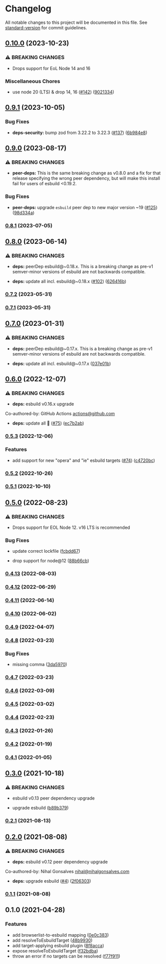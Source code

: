 # Changelog

All notable changes to this project will be documented in this file. See [standard-version](https://github.com/conventional-changelog/standard-version) for commit guidelines.

## [0.10.0](https://github.com/nihalgonsalves/esbuild-plugin-browserslist/compare/v0.9.1...v0.10.0) (2023-10-23)


### ⚠ BREAKING CHANGES

* Drops support for EoL Node 14 and 16

### Miscellaneous Chores

* use node 20 (LTS) & drop 14, 16 ([#142](https://github.com/nihalgonsalves/esbuild-plugin-browserslist/issues/142)) ([9021334](https://github.com/nihalgonsalves/esbuild-plugin-browserslist/commit/9021334783bb5b716ca1af1e640bb809cfaebb4d))

## [0.9.1](https://github.com/nihalgonsalves/esbuild-plugin-browserslist/compare/v0.9.0...v0.9.1) (2023-10-05)


### Bug Fixes

* **deps-security:** bump zod from 3.22.2 to 3.22.3 ([#137](https://github.com/nihalgonsalves/esbuild-plugin-browserslist/issues/137)) ([6b984e8](https://github.com/nihalgonsalves/esbuild-plugin-browserslist/commit/6b984e8737726128afa7fbff09ccc55714a96702))

## [0.9.0](https://github.com/nihalgonsalves/esbuild-plugin-browserslist/compare/v0.8.1...v0.9.0) (2023-08-17)


### ⚠ BREAKING CHANGES

* **peer-deps:** This is the same breaking change as v0.8.0 and a fix for that release specifying the wrong peer dependency, but will make this install fail for users of esbuild <0.19.2.

### Bug Fixes

* **peer-deps:** upgrade `esbuild` peer dep to new major version ~19 ([#125](https://github.com/nihalgonsalves/esbuild-plugin-browserslist/issues/125)) ([98d334a](https://github.com/nihalgonsalves/esbuild-plugin-browserslist/commit/98d334a59591412dca40ba929d2aa8dddf698b51))

### [0.8.1](https://github.com/nihalgonsalves/esbuild-plugin-browserslist/compare/v0.8.0...v0.8.1) (2023-07-05)

## [0.8.0](https://github.com/nihalgonsalves/esbuild-plugin-browserslist/compare/v0.7.2...v0.8.0) (2023-06-14)

### ⚠ BREAKING CHANGES

- **deps:** peerDep esbuild@~0.18.x. This is a breaking change
  as pre-v1 semver-minor versions of esbuild are not backwards compatible.

- **deps:** update all incl. esbuild@~0.18.x ([#102](https://github.com/nihalgonsalves/esbuild-plugin-browserslist/issues/102)) ([626416b](https://github.com/nihalgonsalves/esbuild-plugin-browserslist/commit/626416b9a10913d6bc712c46db239771fb691bc7))

### [0.7.2](https://github.com/nihalgonsalves/esbuild-plugin-browserslist/compare/v0.7.1...v0.7.2) (2023-05-31)

### [0.7.1](https://github.com/nihalgonsalves/esbuild-plugin-browserslist/compare/v0.7.0...v0.7.1) (2023-05-31)

## [0.7.0](https://github.com/nihalgonsalves/esbuild-plugin-browserslist/compare/v0.6.0...v0.7.0) (2023-01-31)

### ⚠ BREAKING CHANGES

- **deps:** peerDep esbuild@~0.17.x. This is a breaking change
  as pre-v1 semver-minor versions of esbuild are not backwards compatible.

- **deps:** update all incl. esbuild@~0.17.x ([037e01b](https://github.com/nihalgonsalves/esbuild-plugin-browserslist/commit/037e01bc49a08d38ed0837f0ccb886dc4d73cd24))

## [0.6.0](https://github.com/nihalgonsalves/esbuild-plugin-browserslist/compare/v0.5.3...v0.6.0) (2022-12-07)

### ⚠ BREAKING CHANGES

- **deps:** esbuild v0.16.x upgrade

Co-authored-by: GitHub Actions <actions@github.com>

- **deps:** update all 🚀 ([#75](https://github.com/nihalgonsalves/esbuild-plugin-browserslist/issues/75)) ([ec7b2ab](https://github.com/nihalgonsalves/esbuild-plugin-browserslist/commit/ec7b2aba90be6c56389285f2e40b74a4fe3e5bf9))

### [0.5.3](https://github.com/nihalgonsalves/esbuild-plugin-browserslist/compare/v0.5.2...v0.5.3) (2022-12-06)

### Features

- add support for new "opera" and "ie" esbuild targets ([#74](https://github.com/nihalgonsalves/esbuild-plugin-browserslist/issues/74)) ([c4720bc](https://github.com/nihalgonsalves/esbuild-plugin-browserslist/commit/c4720bc18a38835dd14ac4d26ab617f471fb2b2f))

### [0.5.2](https://github.com/nihalgonsalves/esbuild-plugin-browserslist/compare/v0.5.1...v0.5.2) (2022-10-26)

### [0.5.1](https://github.com/nihalgonsalves/esbuild-plugin-browserslist/compare/v0.5.0...v0.5.1) (2022-10-10)

## [0.5.0](https://github.com/nihalgonsalves/esbuild-plugin-browserslist/compare/v0.4.13...v0.5.0) (2022-08-23)

### ⚠ BREAKING CHANGES

- Drops support for EOL Node 12. v16 LTS is recommended

### Bug Fixes

- update correct lockfile ([fcbdd67](https://github.com/nihalgonsalves/esbuild-plugin-browserslist/commit/fcbdd674c5c537fec5a028f8531ecd98cca7d37b))

- drop support for node@12 ([88b66cb](https://github.com/nihalgonsalves/esbuild-plugin-browserslist/commit/88b66cb8c26fdd6d988e5631581099ed7b35685e))

### [0.4.13](https://github.com/nihalgonsalves/esbuild-plugin-browserslist/compare/v0.4.12...v0.4.13) (2022-08-03)

### [0.4.12](https://github.com/nihalgonsalves/esbuild-plugin-browserslist/compare/v0.4.11...v0.4.12) (2022-06-29)

### [0.4.11](https://github.com/nihalgonsalves/esbuild-plugin-browserslist/compare/v0.4.10...v0.4.11) (2022-06-14)

### [0.4.10](https://github.com/nihalgonsalves/esbuild-plugin-browserslist/compare/v0.4.9...v0.4.10) (2022-06-02)

### [0.4.9](https://github.com/nihalgonsalves/esbuild-plugin-browserslist/compare/v0.4.8...v0.4.9) (2022-04-07)

### [0.4.8](https://github.com/nihalgonsalves/esbuild-plugin-browserslist/compare/v0.4.7...v0.4.8) (2022-03-23)

### Bug Fixes

- missing comma ([3da5970](https://github.com/nihalgonsalves/esbuild-plugin-browserslist/commit/3da59704d1d0c03df362b0d1f4471d8c02be89ae))

### [0.4.7](https://github.com/nihalgonsalves/esbuild-plugin-browserslist/compare/v0.4.6...v0.4.7) (2022-03-23)

### [0.4.6](https://github.com/nihalgonsalves/esbuild-plugin-browserslist/compare/v0.4.5...v0.4.6) (2022-03-09)

### [0.4.5](https://github.com/nihalgonsalves/esbuild-plugin-browserslist/compare/v0.4.4...v0.4.5) (2022-03-02)

### [0.4.4](https://github.com/nihalgonsalves/esbuild-plugin-browserslist/compare/v0.4.3...v0.4.4) (2022-02-23)

### [0.4.3](https://github.com/nihalgonsalves/esbuild-plugin-browserslist/compare/v0.4.2...v0.4.3) (2022-01-26)

### [0.4.2](https://github.com/nihalgonsalves/esbuild-plugin-browserslist/compare/v0.4.1...v0.4.2) (2022-01-19)

### [0.4.1](https://github.com/nihalgonsalves/esbuild-plugin-browserslist/compare/v0.4.0...v0.4.1) (2022-01-05)

## [0.3.0](https://github.com/nihalgonsalves/esbuild-plugin-browserslist/compare/v0.2.1...v0.3.0) (2021-10-18)

### ⚠ BREAKING CHANGES

- esbuild v0.13 peer dependency upgrade

- upgrade esbuild ([b89b379](https://github.com/nihalgonsalves/esbuild-plugin-browserslist/commit/b89b3792b21eff7db8ec573f035bda28ad7f656f))

### [0.2.1](https://github.com/nihalgonsalves/esbuild-plugin-browserslist/compare/v0.2.0...v0.2.1) (2021-08-13)

## [0.2.0](https://github.com/nihalgonsalves/esbuild-plugin-browserslist/compare/v0.1.1...v0.2.0) (2021-08-08)

### ⚠ BREAKING CHANGES

- **deps:** esbuild v0.12 peer dependency upgrade

Co-authored-by: Nihal Gonsalves <nihal@nihalgonsalves.com>

- **deps:** upgrade esbuild ([#4](https://github.com/nihalgonsalves/esbuild-plugin-browserslist/issues/4)) ([2f06303](https://github.com/nihalgonsalves/esbuild-plugin-browserslist/commit/2f06303225baa3352e6c6fe22eb116120b14ca91))

### [0.1.1](https://github.com/nihalgonsalves/esbuild-plugin-browserslist/compare/v0.1.0...v0.1.1) (2021-08-08)

## 0.1.0 (2021-04-28)

### Features

- add browserlist-to-esbuild mapping ([0e0c383](https://github.com/nihalgonsalves/esbuild-plugin-browserslist/commit/0e0c38314593c31332811860aa4a25c683ed2593))
- add resolveToEsbuildTarget ([48b9930](https://github.com/nihalgonsalves/esbuild-plugin-browserslist/commit/48b9930d787e807bae1524e17a0fce90a3516bdf))
- add target-applying esbuild plugin ([8f8acca](https://github.com/nihalgonsalves/esbuild-plugin-browserslist/commit/8f8acca2826d4f9adef6fcdffc236454047908f7))
- expose resolveToEsbuildTarget ([f32bdba](https://github.com/nihalgonsalves/esbuild-plugin-browserslist/commit/f32bdba8f752abffa6c6a63d0d477f6918598839))
- throw an error if no targets can be resolved ([f77f911](https://github.com/nihalgonsalves/esbuild-plugin-browserslist/commit/f77f9116a93598073a6fb0d500598bdae1f70cdb))

